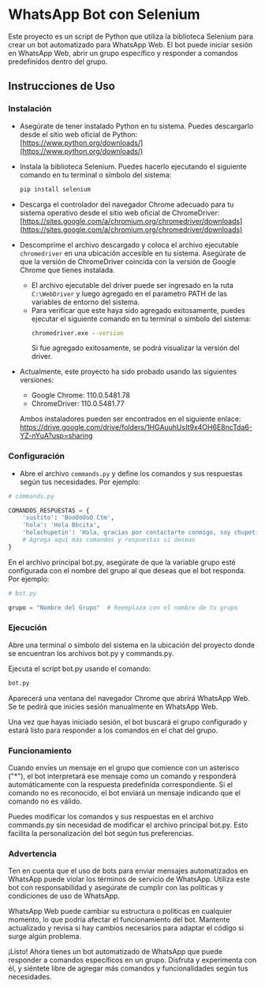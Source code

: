 # WhatsApp Bot con Selenium

Este proyecto es un script de Python que utiliza la biblioteca Selenium para crear un bot automatizado para WhatsApp Web. El bot puede iniciar sesión en WhatsApp Web, abrir un grupo específico y responder a comandos predefinidos dentro del grupo.

## Instrucciones de Uso

### Instalación

- Asegúrate de tener instalado Python en tu sistema. Puedes descargarlo desde el sitio web oficial de Python: [https://www.python.org/downloads/](https://www.python.org/downloads/)

- Instala la biblioteca Selenium. Puedes hacerlo ejecutando el siguiente comando en tu terminal o símbolo del sistema:

    ```cmd
    pip install selenium
    ```

- Descarga el controlador del navegador Chrome adecuado para tu sistema operativo desde el sitio web oficial de ChromeDriver: [https://sites.google.com/a/chromium.org/chromedriver/downloads](https://sites.google.com/a/chromium.org/chromedriver/downloads)

- Descomprime el archivo descargado y coloca el archivo ejecutable `chromedriver` en una ubicación accesible en tu sistema. Asegúrate de que la versión de ChromeDriver coincida con la versión de Google Chrome que tienes instalada.
    - El archivo ejecutable del driver puede ser ingresado en la ruta `C:\WebDriver` y luego agregado en el parametro PATH de las variables de entorno del sistema. 
    - Para verificar que este haya sido agregado exitosamente, puedes ejecutar el siguiente comando en tu terminal o símbolo del sistema:
        ```cmd
        chromedriver.exe --version
        ```
        Si fue agregado exitosamente, se podrá visualizar la versión del driver.
- Actualmente, este proyecto ha sido probado usando las siguientes versiones:
    - Google Chrome: 110.0.5481.78
    - ChromeDriver: 110.0.5481.77

    Ambos instaladores pueden ser encontrados en el siguiente enlace:
    https://drive.google.com/drive/folders/1HGAuuhUsIt9x4OH6E8ncTda6-YZ-nYuA?usp=sharing

### Configuración

- Abre el archivo `commands.py` y define los comandos y sus respuestas según tus necesidades. Por ejemplo:

```python 
# commands.py

COMANDOS_RESPUESTAS = {
    'sustito': 'BooOoOoO Ctm',
    'hola': 'Hola Bbcita',
    'holachupetin': 'Hola, gracias por contactarte conmigo, soy chupetin trujillo el mejor payasito del Perú...',
    # Agrega aquí más comandos y respuestas si deseas
}
```

En el archivo principal bot.py, asegúrate de que la variable grupo esté configurada con el nombre del grupo al que deseas que el bot responda. Por ejemplo:

```python 
# bot.py

grupo = "Nombre del Grupo"  # Reemplaza con el nombre de tu grupo
```

### Ejecución

Abre una terminal o símbolo del sistema en la ubicación del proyecto donde se encuentran los archivos bot.py y commands.py.

Ejecuta el script bot.py usando el comando:

```python 
bot.py
```

Aparecerá una ventana del navegador Chrome que abrirá WhatsApp Web. Se te pedirá que inicies sesión manualmente en WhatsApp Web.

Una vez que hayas iniciado sesión, el bot buscará el grupo configurado y estará listo para responder a los comandos en el chat del grupo.

### Funcionamiento

Cuando envíes un mensaje en el grupo que comience con un asterisco ("*"), el bot interpretará ese mensaje como un comando y responderá automáticamente con la respuesta predefinida correspondiente. Si el comando no es reconocido, el bot enviará un mensaje indicando que el comando no es válido.

Puedes modificar los comandos y sus respuestas en el archivo commands.py sin necesidad de modificar el archivo principal bot.py. Esto facilita la personalización del bot según tus preferencias.

### Advertencia

Ten en cuenta que el uso de bots para enviar mensajes automatizados en WhatsApp puede violar los términos de servicio de WhatsApp. Utiliza este bot con responsabilidad y asegúrate de cumplir con las políticas y condiciones de uso de WhatsApp.

WhatsApp Web puede cambiar su estructura o políticas en cualquier momento, lo que podría afectar el funcionamiento del bot. Mantente actualizado y revisa si hay cambios necesarios para adaptar el código si surge algún problema.

¡Listo! Ahora tienes un bot automatizado de WhatsApp que puede responder a comandos específicos en un grupo. Disfruta y experimenta con él, y siéntete libre de agregar más comandos y funcionalidades según tus necesidades.